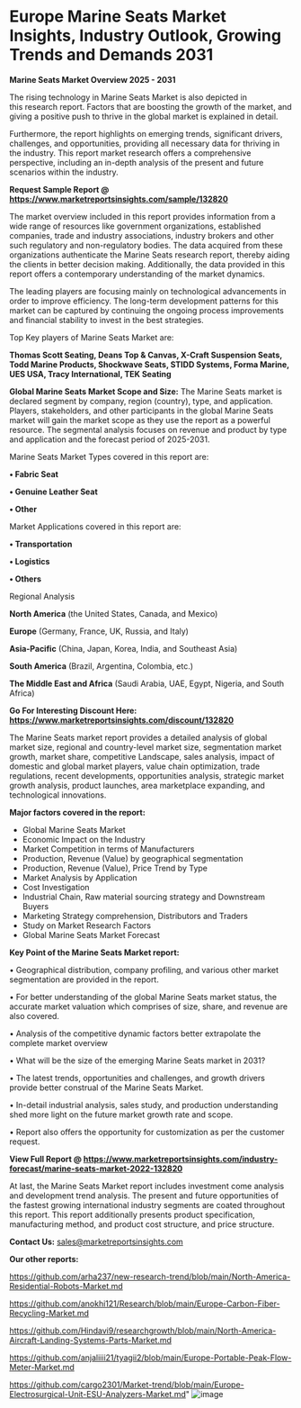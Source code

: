 # Europe Marine Seats Market Insights, Industry Outlook, Growing Trends and Demands 2031

<Strong> Marine Seats Market Overview 2025 - 2031</strong>

The rising technology in Marine Seats Market is also depicted in this research report. Factors that are boosting the growth of the market, and giving a positive push to thrive in the global market is explained in detail.

Furthermore, the report highlights on emerging trends, significant drivers, challenges, and opportunities, providing all necessary data for thriving in the industry. This report market research offers a comprehensive perspective, including an in-depth analysis of the present and future scenarios within the industry.

<strong>Request Sample Report @ <a href=https://www.marketreportsinsights.com/sample/132820>https://www.marketreportsinsights.com/sample/132820</a></strong>

The market overview included in this report provides information from a wide range of resources like government organizations, established companies, trade and industry associations, industry brokers and other such regulatory and non-regulatory bodies. The data acquired from these organizations authenticate the Marine Seats research report, thereby aiding the clients in better decision making. Additionally, the data provided in this report offers a contemporary understanding of the market dynamics.

The leading players are focusing mainly on technological advancements in order to improve efficiency. The long-term development patterns for this market can be captured by continuing the ongoing process improvements and financial stability to invest in the best strategies.

Top Key players of Marine Seats Market are:

<strong>Thomas Scott Seating, Deans Top & Canvas, X-Craft Suspension Seats, Todd Marine Products, Shockwave Seats, STIDD Systems, Forma Marine, UES USA, Tracy International, TEK Seating</strong>

<strong><b>Global Marine Seats Market Scope and Size:</b></strong>
The Marine Seats market is declared segment by company, region (country), type, and application. Players, stakeholders, and other participants in the global Marine Seats market will gain the market scope as they use the report as a powerful resource. The segmental analysis focuses on revenue and product by type and application and the forecast period of 2025-2031.

Marine Seats Market Types covered in this report are:

<strong>• Fabric Seat

• Genuine Leather Seat

• Other</strong>

Market Applications covered in this report are:

<strong>• Transportation

• Logistics

• Others</strong> 

Regional Analysis

<strong>North America</strong> (the United States, Canada, and Mexico)

<strong>Europe</strong> (Germany, France, UK, Russia, and Italy)

<strong>Asia-Pacific</strong> (China, Japan, Korea, India, and Southeast Asia)

<strong>South America</strong> (Brazil, Argentina, Colombia, etc.)

<strong>The Middle East and Africa</strong> (Saudi Arabia, UAE, Egypt, Nigeria, and South Africa)

<strong>Go For Interesting Discount Here: <a href=https://www.marketreportsinsights.com/discount/132820>https://www.marketreportsinsights.com/discount/132820</a></strong>

The Marine Seats market report provides a detailed analysis of global market size, regional and country-level market size, segmentation market growth, market share, competitive Landscape, sales analysis, impact of domestic and global market players, value chain optimization, trade regulations, recent developments, opportunities analysis, strategic market growth analysis, product launches, area marketplace expanding, and technological innovations.

<strong><b>Major factors covered in the report:</b></strong>
<ul>
  <li>Global Marine Seats Market </li>
  <li>Economic Impact on the Industry</li>
  <li>Market Competition in terms of Manufacturers</li>
  <li>Production, Revenue (Value) by geographical segmentation</li>
  <li>Production, Revenue (Value), Price Trend by Type</li>
  <li>Market Analysis by Application</li>
  <li>Cost Investigation</li>
  <li>Industrial Chain, Raw material sourcing strategy and Downstream Buyers</li>
  <li>Marketing Strategy comprehension, Distributors and Traders</li>
  <li>Study on Market Research Factors</li>
  <li>Global Marine Seats Market Forecast</li>
</ul>

<strong><b>Key Point of the Marine Seats Market report:</b></strong>

• Geographical distribution, company profiling, and various other market segmentation are provided in the report.

• For better understanding of the global Marine Seats market status, the accurate market valuation which comprises of size, share, and revenue are also covered.

• Analysis of the competitive dynamic factors better extrapolate the complete market overview

• What will be the size of the emerging Marine Seats market in 2031?

• The latest trends, opportunities and challenges, and growth drivers provide better construal of the Marine Seats Market.

• In-detail industrial analysis, sales study, and production understanding shed more light on the future market growth rate and scope.

• Report also offers the opportunity for customization as per the customer request.

<strong><b>View Full Report @ <a href=https://www.marketreportsinsights.com/industry-forecast/marine-seats-market-2022-132820>https://www.marketreportsinsights.com/industry-forecast/marine-seats-market-2022-132820</a></b></strong>


At last, the Marine Seats Market report includes investment come analysis and development trend analysis. The present and future opportunities of the fastest growing international industry segments are coated throughout this report. This report additionally presents product specification, manufacturing method, and product cost structure, and price structure.

<strong>Contact Us:</strong>
sales@marketreportsinsights.com

<strong>Our other reports:</strong>

<a href=https://github.com/arha237/new-research-trend/blob/main/North-America-Residential-Robots-Market.md>https://github.com/arha237/new-research-trend/blob/main/North-America-Residential-Robots-Market.md</a>

<a href=https://github.com/anokhi121/Research/blob/main/Europe-Carbon-Fiber-Recycling-Market.md>https://github.com/anokhi121/Research/blob/main/Europe-Carbon-Fiber-Recycling-Market.md</a>

<a href=https://github.com/Hindavi9/researchgrowth/blob/main/North-America-Aircraft-Landing-Systems-Parts-Market.md>https://github.com/Hindavi9/researchgrowth/blob/main/North-America-Aircraft-Landing-Systems-Parts-Market.md</a>

<a href=https://github.com/anjaliiii21/tyagii2/blob/main/Europe-Portable-Peak-Flow-Meter-Market.md>https://github.com/anjaliiii21/tyagii2/blob/main/Europe-Portable-Peak-Flow-Meter-Market.md</a>

<a href=https://github.com/cargo2301/Market-trend/blob/main/Europe-Electrosurgical-Unit-ESU-Analyzers-Market.md>https://github.com/cargo2301/Market-trend/blob/main/Europe-Electrosurgical-Unit-ESU-Analyzers-Market.md</a>"
![image](https://github.com/user-attachments/assets/c3de55a6-5f8c-467e-b68d-506dddaa7f1d)
